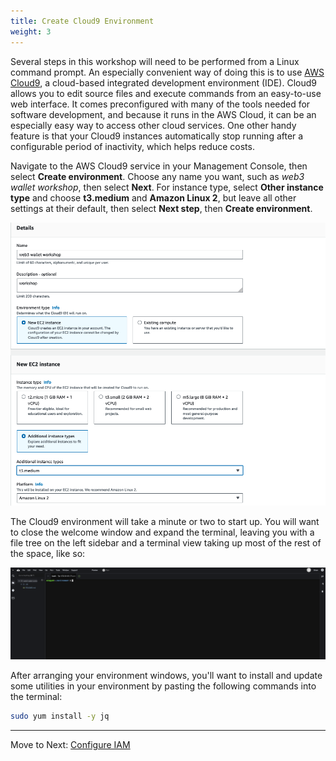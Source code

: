```yaml
---
title: Create Cloud9 Environment
weight: 3
---
```


Several steps in this workshop will need to be performed from a Linux command
prompt. An especially convenient way of doing this is to use [AWS
Cloud9](https://aws.amazon.com/cloud9/), a cloud-based integrated development
environment (IDE). Cloud9 allows you to edit source files and execute commands
from an easy-to-use web interface. It comes preconfigured with many of the tools
needed for software development, and because it runs in the AWS Cloud, it can be
an especially easy way to access other cloud services. One other handy feature
is that your Cloud9 instances automatically stop running after a configurable
period of inactivity, which helps reduce costs.

Navigate to the AWS Cloud9 service in your Management Console, then select
**Create environment**. Choose any name you want, such as *web3 wallet workshop*,
then select **Next**. For instance type, select **Other instance type** and
choose **t3.medium** and **Amazon Linux 2**, but leave all other settings at
their default, then select **Next step**, then **Create environment**.

![Setting up a Cloud9 environment](/contents/static/00-prerequisites/00-create-cloud9-environment/cloud9-options.png)

The Cloud9 environment will take a minute or two to start up. You will want to
close the welcome window and expand the terminal, leaving you with a file tree
on the left sidebar and a terminal view taking up most of the rest of the space,
like so:

![Running your Cloud9 environment](/contents/static/00-prerequisites/00-create-cloud9-environment/cloud9-running.png)

After arranging your environment windows, you'll want to install and update some
utilities in your environment by pasting the following commands into the
terminal:

```bash
sudo yum install -y jq
```

----
Move to Next: [Configure IAM](../01-iam-configuration/index.en.md)